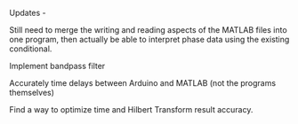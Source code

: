 Updates - 

Still need to merge the writing and reading aspects of the MATLAB files into one program, then actually be able to interpret phase data using the existing conditional.

Implement bandpass filter

Accurately time delays between Arduino and MATLAB (not the programs themselves)

Find a way to optimize time and Hilbert Transform result accuracy. 
